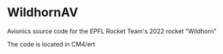 # WildhornAV
Avionics source code for the EPFL Rocket Team's 2022 rocket "Wildhorn"

The code is located in CM4/ert

